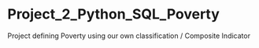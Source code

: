 # Project_2_Python_SQL_Poverty
Project defining Poverty using our own classification / Composite Indicator
